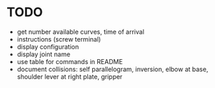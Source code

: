 # TODO

* get number available curves, time of arrival
* instructions (screw terminal)
* display configuration
* display joint name
* use table for commands in README
* document collisions: self parallelogram, inversion, elbow at base, shoulder lever at right plate, gripper
